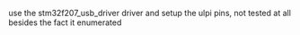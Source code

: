 use the stm32f207_usb_driver driver and setup the ulpi pins, not tested at all  besides the fact it enumerated

